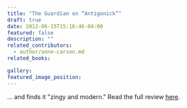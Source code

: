 ```yaml
---
title: "The Guardian on “Antigonick”"
draft: true
date: 2012-06-15T15:16:46-04:00
featured: false
description: ""
related_contributors:
  - author/anne-carson.md
related_books:

gallery:
featured_image_position: 
---
```


... and finds it "zingy and modern." Read the full review [here](http://www.guardian.co.uk/books/2012/jun/03/antigonick-sophocles-review). 


